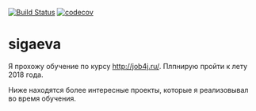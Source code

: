 [![Build Status](https://travis-ci.org/alexandrsigaev/sigaeva.svg?branch=master)](https://travis-ci.org/alexandrsigaev/sigaeva)
[![codecov](https://codecov.io/gh/alexandrsigaev/sigaeva/branch/master/graph/badge.svg)](https://codecov.io/gh/alexandrsigaev/sigaeva)
# sigaeva

Я прохожу обучение по курсу http://job4j.ru/. Плпнирую пройти к лету 2018 года.

Ниже находятся более интересные проекты, которые я реализовывал во время обучения.

